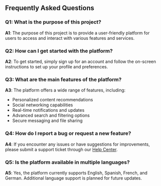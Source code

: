 ## Frequently Asked Questions

### Q1: What is the purpose of this project?

**A1**: The purpose of this project is to provide a user-friendly platform for users to access and interact with various features and services.

### Q2: How can I get started with the platform?

**A2**: To get started, simply sign up for an account and follow the on-screen instructions to set up your profile and preferences.

### Q3: What are the main features of the platform?

**A3**: The platform offers a wide range of features, including:

- Personalized content recommendations
- Social networking capabilities
- Real-time notifications and updates
- Advanced search and filtering options
- Secure messaging and file sharing

### Q4: How do I report a bug or request a new feature?

**A4**: If you encounter any issues or have suggestions for improvements, please submit a support ticket through our [Help Center](https://www.example.com/help).

### Q5: Is the platform available in multiple languages?

**A5**: Yes, the platform currently supports English, Spanish, French, and German. Additional language support is planned for future updates.